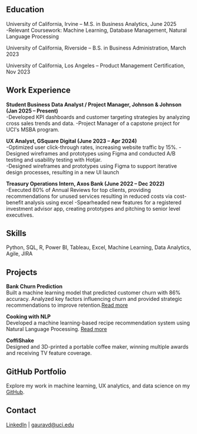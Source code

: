 
## Education  
University of California, Irvine – M.S. in Business Analytics, June 2025  
-Relevant Coursework: Machine Learning, Database Management, Natural Language Processing

University of California, Riverside – B.S. in Business Administration, March 2023  

University of California, Los Angeles – Product Management Certification, Nov 2023  

## Work Experience  
**Student Business Data Analyst / Project Manager, Johnson & Johnson (Jan 2025 – Present)**  
-Developed KPI dashboards and customer targeting strategies by analyzing cross sales trends and data. 
-Project Manager of a capstone project for UCI's MSBA program.



**UX Analyst, GSquare Digital (June 2023 – Apr 2024)**  
-Optimized user click-through rates, increasing website traffic by 15%. 
-Designed wireframes and prototypes using Figma and conducted A/B testing and usability testing with Hotjar.  
-Designed wireframes and prototypes using Figma to support iterative design processes, resulting in a new UI launch

**Treasury Operations Intern, Axos Bank (June 2022 – Dec 2022)**  
-Executed 80% of Annual Reviews for top clients, providing recommendations for unused services resulting in reduced costs via cost-benefit analysis using excel
-Spearheaded new features for a registered investment advisor app, creating prototypes and pitching to senior level executives.
## Skills  
Python, SQL, R, Power BI, Tableau, Excel, Machine Learning, Data Analytics, Agile, JIRA  

## Projects  
**Bank Churn Prediction**  
Built a machine learning model that predicted customer churn with 86% accuracy. Analyzed key factors influencing churn and provided strategic recommendations to improve retention.[Read more](https://medium.com/@gauravd_56761/bank-churn-prediction-61b484e10884)  

**Cooking with NLP**  
Developed a machine learning-based recipe recommendation system using Natural Language Processing. [Read more](https://medium.com/@gauravd_56761/cooking-with-nlp-a-machine-learning-approach-to-recipe-recommendation-12246eb41d9e)  

**CoffiShake**  
Designed and 3D-printed a portable coffee maker, winning multiple awards and receiving TV feature coverage.  

## GitHub Portfolio  
Explore my work in machine learning, UX analytics, and data science on my [GitHub](https://github.com/gauravdixit1622).  

## Contact  
[LinkedIn](https://linkedin.com/in/gaurav-dixit-818998180/) | gauravd@uci.edu  


